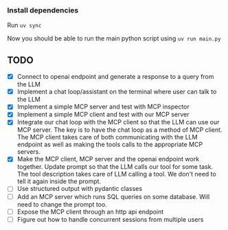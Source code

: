  ### Install dependencies
 Run `uv sync`

 Now you should be able to run the main python script using `uv run main.py`

## TODO
- [X] Connect to openai endpoint and generate a response to a query from the LLM
- [X] Implement a chat loop/assistant on the terminal where user can talk to the LLM
- [X] Implement a simple MCP server and test with MCP inspector
- [X] Implement a simple MCP client and test with our MCP server
- [X] Integrate our chat loop with the MCP client so that the LLM can use our MCP server. The key is to have the chat loop as a method of MCP client. The MCP client takes care of both communicating with the LLM endpoint as well as making the tools calls to the appropriate MCP servers.
- [X] Make the MCP client, MCP server and the openai endpoint work together. Update prompt so that the LLM calls our tool for some task. The tool description takes care of LLM calling a tool. We don't need to tell it again inside the prompt.
- [ ] Use structured output with pydantic classes
- [ ] Add an MCP server which runs SQL queries on some database. Will need to change the prompt too.
- [ ] Expose the MCP client through an http api endpoint
- [ ] Figure out how to handle concurrent sessions from multiple users
